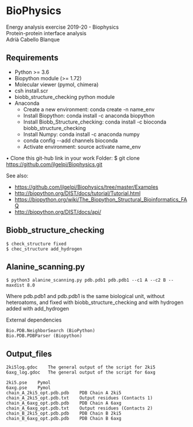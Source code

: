 # BioPhysics
Energy analysis exercise 2019-20 - Biophysics 	           
Protein-protein interface analysis            	                          
Adrià Cabello Blanque                                                         

## Requirements 
- Python >= 3.6
- Biopython module (>= 1.72)
- Molecular viewer (pymol, chimera)
- csh install.scr
- biobb_structure_checking python module
- Anaconda
	- Create a new environment: conda create -n name_env
    - Install Biopython: conda install -c anaconda biopython
	- Install Biobb_Structure_checking: conda install -c bioconda biobb_structure_checking
	- Install Numpy: conda install -c anaconda numpy
	- conda config --add channels bioconda
	- Activate environment: source activate name_env

• Clone this git-hub link in your work Folder: $ git clone https://github.com/jlgelpi/Biophysics.git

See also:
- https://github.com/jlgelpi/Biophysics/tree/master/Examples
- http://biopython.org/DIST/docs/tutorial/Tutorial.html
- https://biopython.org/wiki/The_Biopython_Structural_Bioinformatics_FAQ
- http://biopython.org/DIST/docs/api/

## Biobb_structure_checking

	$ check_structure fixed
	$ chec_structure add_hydrogen

## Alanine_scanning.py


	$ python3 alanine_scanning.py pdb.pdb1 pdb.pdb1 --c1 A --c2 B --maxdist 8.0

Where pdb.pdb1 and pdb.pdb1 is the same biological unit, without heteroatoms, and fixed with biobb_structure_checking
and with hydrogen added with add_hydrogen

External dependencies

    Bio.PDB.NeighborSearch (BioPython)
    Bio.PDB.PDBParser (Biopython)

## Output_files

	2ki5log.gdoc	The general output of the script for 2ki5
	6axg_log.gdoc	The general output of the script for 6axg

	2ki5.pse	Pymol
	6axg.pse	Pymol
	chain_A_2ki5_opt.pdb.pdb	PDB Chain A 2ki5
	chain_A_2ki5_opt.pdb.txt	Output residues (Contacts 1)
	chain_A_6axg_opt.pdb.pdb	PDB Chain A 6axg
	chain_A_6axg_opt.pdb.txt	Output residues (Contacts 2)
	chain_B_2ki5_opt.pdb.pdb	PDB Chain B 2ki5
	chain_B_6axg_opt.pdb.pdb	PDB Chain B 6axg
